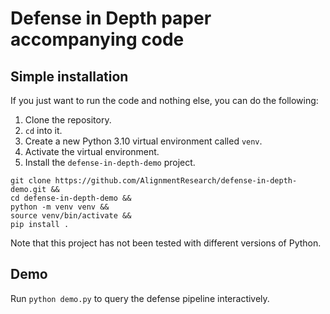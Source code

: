 # Defense in Depth paper accompanying code

## Simple installation

If you just want to run the code and nothing else, you can do the following:

1. Clone the repository.
2. `cd` into it.
3. Create a new Python 3.10 virtual environment called `venv`.
4. Activate the virtual environment.
5. Install the `defense-in-depth-demo` project.

```
git clone https://github.com/AlignmentResearch/defense-in-depth-demo.git &&
cd defense-in-depth-demo &&
python -m venv venv &&
source venv/bin/activate &&
pip install .
```

Note that this project has not been tested with different versions of Python.

## Demo
Run `python demo.py` to query the defense pipeline interactively.